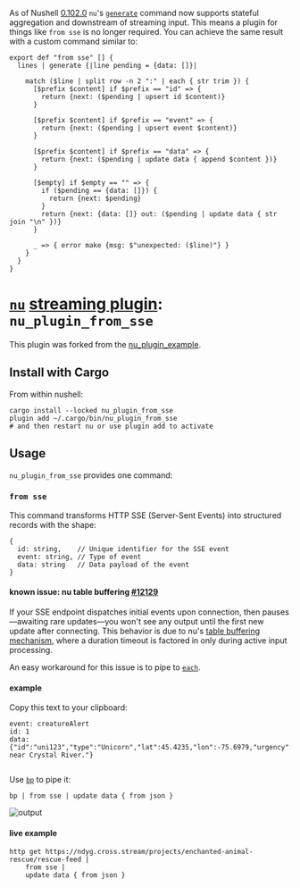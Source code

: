 As of Nushell [0.102.0](https://www.nushell.sh/blog/2025-02-04-nushell_0_102_0.html#generate-with-input-toc) `nu`'s [`generate`](https://www.nushell.sh/commands/docs/generate.html) command now supports stateful aggregation and downstream of streaming input. This means a plugin for things like `from sse` is no longer required. You can achieve the same result with a custom command similar to:

```nushell
export def "from sse" [] {
  lines | generate {|line pending = {data: []}|

    match ($line | split row -n 2 ":" | each { str trim }) {
      [$prefix $content] if $prefix == "id" => {
        return {next: ($pending | upsert id $content)}
      }

      [$prefix $content] if $prefix == "event" => {
        return {next: ($pending | upsert event $content)}
      }

      [$prefix $content] if $prefix == "data" => {
        return {next: ($pending | update data { append $content })}
      }

      [$empty] if $empty == "" => {
        if ($pending == {data: []}) {
          return {next: $pending}
        }
        return {next: {data: []} out: ($pending | update data { str join "\n" })}
      }

      _ => { error make {msg: $"unexpected: ($line)"} }
    }
  }
}
```


# [`nu`](https://www.nushell.sh) [streaming plugin](https://www.nushell.sh/blog/2024-03-05-nushell_0_91_0.html#plugin-protocol-overhaul-toc): `nu_plugin_from_sse`

This plugin was forked from the
[nu_plugin_example](https://github.com/nushell/nushell/blob/main/crates/nu_plugin_example/src/commands/sum.rs).

## Install with Cargo

From within nushell:

    cargo install --locked nu_plugin_from_sse
    plugin add ~/.cargo/bin/nu_plugin_from_sse
    # and then restart nu or use plugin add to activate

## Usage

`nu_plugin_from_sse` provides one command:


### `from sse`

This command transforms HTTP SSE (Server-Sent Events) into structured records with the shape:

```plaintext
{
  id: string,    // Unique identifier for the SSE event
  event: string, // Type of event
  data: string   // Data payload of the event
}
```

#### known issue: nu table buffering [#12129](https://github.com/nushell/nushell/issues/12129)

If your SSE endpoint dispatches initial events upon connection, then
pauses—awaiting rare updates—you won't see any output until the first new
update after connecting. This behavior is due to nu's [table buffering
mechanism](https://github.com/nushell/nushell/blob/65e5abaa3e48126ff730c9a59e5f6f55777a85bd/crates/nu-command/src/viewers/table.rs#L846-L875),
where a duration timeout is factored in only during active input processing.

An easy workaround for this issue is to pipe to
[`each`](https://www.nushell.sh/commands/docs/each.html).

#### example

Copy this text to your clipboard:

```
event: creatureAlert
id: 1
data: {"id":"uni123","type":"Unicorn","lat":45.4235,"lon":-75.6979,"urgency":"high","desc":"Injured near Crystal River."}


```

Use [`bp`](https://github.com/printfn/bp) to pipe it:

```nushell
bp | from sse | update data { from json }
````

![output](./docs/out.png)

#### live example

```nushell
http get https://ndyg.cross.stream/projects/enchanted-animal-rescue/rescue-feed |
    from sse |
    update data { from json }
```

